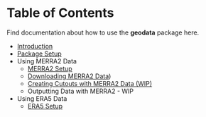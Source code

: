 # Table of Contents

Find documentation about how to use the **geodata** package here.

-   [Introduction](https://github.com/east-winds/geodata/blob/master/doc/Introduction.md)
-   [Package Setup](https://github.com/east-winds/geodata/blob/master/doc/packagesetup.md)
-   Using MERRA2 Data
    -   [MERRA2 Setup](https://github.com/east-winds/geodata/blob/master/doc/merra2_setup.md)
    -   [Downloading MERRA2 Data](https://github.com/east-winds/geodata/blob/master/doc/merra2_download.md))
    -   [Creating Cutouts with MERRA2 Data (WIP)](https://github.com/east-winds/geodata/blob/master/doc/merra2_createcutout.md)
    -   Outputting Data with MERRA2 - WIP
- Using ERA5 Data
    -   [ERA5 Setup](https://github.com/east-winds/geodata/blob/master/doc/era5_setup.md)